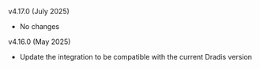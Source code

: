 v4.17.0 (July 2025)
  - No changes

v4.16.0 (May 2025)
  - Update the integration to be compatible with the current Dradis version
